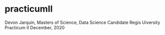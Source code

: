 # practicumII

Devon Jarquin, Masters of Science, Data Science Candidate
Regis Uiversity
Practicum II
December, 2020
